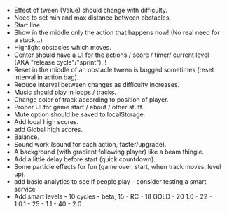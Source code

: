 * Effect of tween (Value) should change with difficulty.
* Need to set min and max distance between obstacles.
* Start line.
* Show in the middle only the action that happens now! (No real need for a stack...)
* Highlight obstacles which moves.
* Center should have a UI for the actions / score / timer/ current level (AKA "release cycle"/"sprint"). !
* Reset in the middle of an obstacle tween is bugged sometimes (reset interval in action bag).
* Reduce interval between changes as difficulty increases.
* Music should play in loops / tracks.
* Change color of track according to position of player.
* Proper UI for game start / about / other stuff.
* Mute option should be saved to localStorage.
* Add local high scores.
* add Global high scores.
* Balance.
* Sound work (sound for each action, faster/upgrade).
* A background (with gradient following player) like a beam thingie.
* Add a little delay before start (quick countdown).
* Some particle effects for fun (game over, start, when track moves, level up).
* add basic analytics to see if people play - consider testing a smart service
* Add smart levels - 10 cycles - beta, 15 - RC - 18 GOLD - 20 1.0 - 22 - 1.0.1 - 25 - 1.1 - 40 - 2.0
